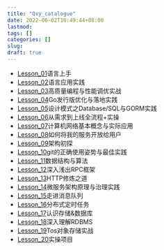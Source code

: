 ```yaml
---
title: "Qxy_catalogue"
date: 2022-06-02T10:49:44+08:00
lastmod:
tags: []
categories: []
slug:
draft: true
---
```


- [Lesson_01]()语言上手
- [Lesson_02]()语言应用实践
- [Lesson_03]()高质量编程与性能调优实战
- [Lesson_04]()Go发行版优化与落地实践
- [Lesson_05]()设计模式之Database/SQL与GORM实践
- [Lesson_06]()从需求到上线全流程+实操
- [Lesson_07]()计算机网络基本概念与实际应用
- [Lesson_08]()如何将我的服务开放给用户
- [Lesson_09]()架构初探
- [Lesson_10]()git的正确使用姿势与最佳实践
- [Lesson_11]()数据结构与算法
- [Lesson_12]()深入浅出RPC框架
- [Lesson_13]()HTTP修炼之道
- [Lesson_14]()微服务架构原理与治理实践
- [Lesson_15]()走进消息队列
- [Lesson_16]()分布式定时任务
- [Lesson_17]()认识存储&数据库
- [Lesson_18]()深入理解RDBMS
- [Lesson_19]()Tos对象存储实战
- [Lesson_20]()实操项目